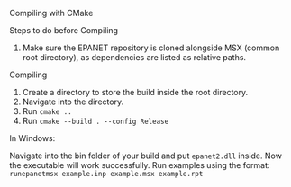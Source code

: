 Compiling with CMake

Steps to do before Compiling
1. Make sure the EPANET repository is cloned alongside MSX (common root directory), as dependencies are listed as relative paths.

Compiling
1. Create a directory to store the build inside the root directory.
2. Navigate into the directory.
3. Run `cmake ..`
4. Run `cmake --build . --config Release`

In Windows:

Navigate into the bin folder of your build and put `epanet2.dll` inside.
Now the executable will work successfully.
Run examples using the format: `runepanetmsx example.inp example.msx example.rpt`
